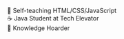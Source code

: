 🌱 Self-teaching HTML/CSS/JavaScript</br>
☕ Java Student at Tech Elevator<br>
🧠 Knowledge Hoarder

<!---
nicole440/nicole440 is a ✨ special ✨ repository because its `README.md` (this file) appears on your GitHub profile.
You can click the Preview link to take a look at your changes.
--->

